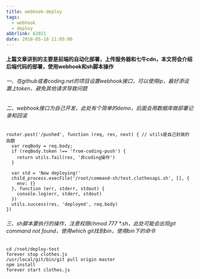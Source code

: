 ```yaml
---
title: webhook-deploy
tags:
  - webhook
  - deploy
abbrlink: 62021
date: 2018-05-18 11:05:06
---
```

#### 上篇文章讲到的主要是前端的自动化部署，上传服务器和七牛cdn，本文将会介绍后端代码的部署，使用webhook和sh脚本操作
###### 一、在github或者coding.net的项目设置webhook接口，可以使用ip，最好添设置上token，避免其他请求导致问题
###### 二、webhook接口为自己开发，此处有个简单的demo，后面会用数据库做部署记录和回滚
```
router.post('/pushed', function (req, res, next) { // utils是自己封装的函数
  var reqBody = req.body;
  if (reqBody.token !== 'from-coding-push') {
    return utils.fail(res, '非coding操作')
  }

  var std = 'Now deploying!'
  child_process.execFile('/root/command-sh/test.clothesapi.sh', [], {
    env: {}
  }, function (err, stderr, stdout) {
    console.log(err, stderr, stdout)
  })
  utils.success(res, 'deployed', req.body)
})
```
###### 三、sh脚本要执行的操作，注意权限chmod 777 *.sh，此处可能会出现git command not found，使用which git找到bin，使用bin下的命令
```
cd /root/deploy-test
forever stop clothes.js
/usr/local/git/bin/git pull origin master
npm install
forever start clothes.js
```
